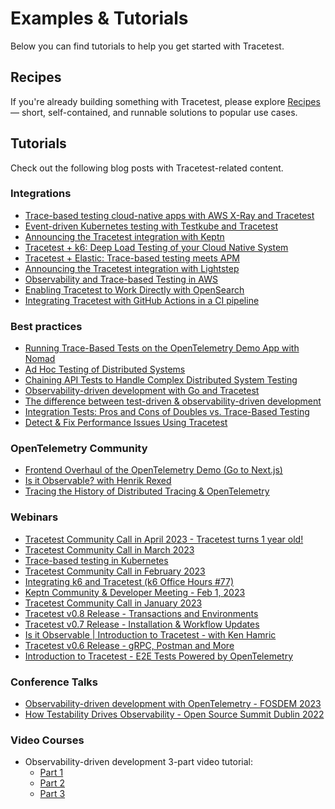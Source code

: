# Examples & Tutorials

Below you can find tutorials to help you get started with Tracetest.

## Recipes

If you're already building something with Tracetest, please explore [Recipes](./recipes.md) — short, self-contained, and runnable solutions to popular use cases.

## Tutorials

Check out the following blog posts with Tracetest-related content.

### Integrations

- [Trace-based testing cloud-native apps with AWS X-Ray and Tracetest](https://tracetest.io/blog/trace-based-testing-cloud-native-apps-with-aws-x-ray-and-tracetest)
- [Event-driven Kubernetes testing with Testkube and Tracetest](https://tracetest.io/blog/event-driven-kubernetes-testing-with-testkube-and-tracetest)
- [Announcing the Tracetest integration with Keptn](https://tracetest.io/blog/announcing-the-tracetest-integration-with-keptn-the-control-plane-for-cloud-native-application-life-cycle-orchestration)
- [Tracetest + k6: Deep Load Testing of your Cloud Native System](https://tracetest.io/blog/announcing-the-tracetest-integration-with-k6-deep-load-testing-of-your-cloud-native-system)
- [Tracetest + Elastic: Trace-based testing meets APM](https://tracetest.io/blog/tracetest-integration-elastic-trace-based-testing-application-performance-monitoring)
- [Announcing the Tracetest integration with Lightstep](https://tracetest.io/blog/tracetest-integration-with-lightstep)
- [Observability and Trace-based Testing in AWS](https://tracetest.io/blog/observability-trace-based-testing-aws-serverless-opensearch-tracetest)
- [Enabling Tracetest to Work Directly with OpenSearch](https://tracetest.io/blog/tracetest-opensearch-integration)
- [Integrating Tracetest with GitHub Actions in a CI pipeline](https://tracetest.io/blog/integrating-tracetest-with-github-actions-in-a-ci-pipeline)

### Best practices

- [Running Trace-Based Tests on the OpenTelemetry Demo App with Nomad](https://tracetest.io/blog/tracetest-in-action-running-trace-based-tests-on-the-opentelemetry-demo-app-with-nomad)
- [Ad Hoc Testing of Distributed Systems](https://tracetest.io/blog/ad-hoc-testing-of-distributed-systems)
- [Chaining API Tests to Handle Complex Distributed System Testing](https://tracetest.io/blog/chaining-api-tests-to-handle-complex-distributed-system-testing)
- [Observability-driven development with Go and Tracetest](https://tracetest.io/blog/observability-driven-development-with-go-and-tracetest)
- [The difference between test-driven & observability-driven development](https://tracetest.io/blog/the-difference-between-tdd-and-odd)
- [Integration Tests: Pros and Cons of Doubles vs. Trace-Based Testing](https://tracetest.io/blog/integration-tests-pros-and-cons-of-doubles-vs-trace-based-testing)
- [Detect & Fix Performance Issues Using Tracetest](https://tracetest.io/blog/detect-fix-performance-issues-using-tracetest)

### OpenTelemetry Community

- [Frontend Overhaul of the OpenTelemetry Demo (Go to Next.js)](https://tracetest.io/blog/frontend-overhaul-opentelemetry-demo)
- [Is it Observable? with Henrik Rexed](https://tracetest.io/blog/is-it-observable-with-henrik-rexed)
- [Tracing the History of Distributed Tracing & OpenTelemetry](https://tracetest.io/blog/tracing-the-history-of-distributed-tracing-opentelemetry)

### Webinars

- [Tracetest Community Call in April 2023 - Tracetest turns 1 year old!](https://www.youtube.com/watch?v=OrstjSvMFio)
- [Tracetest Community Call in March 2023](https://www.youtube.com/watch?v=U_94bEptrrE)
- [Trace-based testing in Kubernetes](https://www.youtube.com/watch?v=nAp3zYgykok)
- [Tracetest Community Call in February 2023](https://www.youtube.com/watch?v=v0lgw6t58YA)
- [Integrating k6 and Tracetest (k6 Office Hours #77)](https://www.youtube.com/watch?v=Dog70D7aVyg)
- [Keptn Community & Developer Meeting - Feb 1, 2023](https://youtu.be/-9X3XTdGK_s?t=767)
- [Tracetest Community Call in January 2023](https://www.youtube.com/watch?v=n5ESTR8vpH8)
- [Tracetest v0.8 Release - Transactions and Environments](https://www.youtube.com/watch?v=mp7f4RVi97g)
- [Tracetest v0.7 Release - Installation & Workflow Updates](https://www.youtube.com/watch?v=iqGYysqNQNk)
- [Is it Observable | Introduction to Tracetest - with Ken Hamric](https://www.youtube.com/watch?v=xj7tS2owRvk)
- [Tracetest v0.6 Release - gRPC, Postman and More](https://www.youtube.com/watch?v=xpEKHK5VXB0)
- [Introduction to Tracetest - E2E Tests Powered by OpenTelemetry](https://youtu.be/mqwJRxqBNCg)

### Conference Talks

- [Observability-driven development with OpenTelemetry - FOSDEM 2023](https://2023.fosdem.sojourner.rocks/event/14490)
- [How Testability Drives Observability - Open Source Summit Dublin 2022](https://www.youtube.com/watch?v=x5sQg4MNFxI)

### Video Courses

- Observability-driven development 3-part video tutorial:
  - [Part 1](https://www.youtube.com/watch?v=LXVBnPqxspY)
  - [Part 2](https://www.youtube.com/watch?v=gLl_QmIU7UA)
  - [Part 3](https://www.youtube.com/watch?v=lHMDDyAtxWE)
